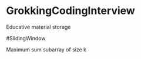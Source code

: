 # GrokkingCodingInterview
Educative material storage

#SlidingWindow

Maximum sum subarray of size k
